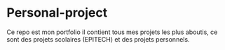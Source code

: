 # Personal-project
Ce repo est mon portfolio il contient tous mes projets les plus aboutis, ce sont des projets scolaires (EPITECH) et des projets personnels.
